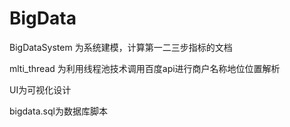 # BigData
BigDataSystem 为系统建模，计算第一二三步指标的文档
<p>mlti_thread 为利用线程池技术调用百度api进行商户名称地位位置解析</p>
<p>UI为可视化设计</p>
bigdata.sql为数据库脚本
